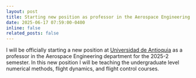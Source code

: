 ```yaml
---
layout: post
title: Starting new position as professor in the Aerospace Engineering department at Universidad de Antioquia
date: 2025-06-17 07:59:00-0400
inline: false
related_posts: false
---
```


I will be officially starting a new position at [Universidad de Antioquia](https://www.udea.edu.co/) as a professor in the Aerospace Engineering department for the 2025-2 semester. In this new position I will be teaching the undergraduate level numerical methods, flight dynamics, and flight control courses.
